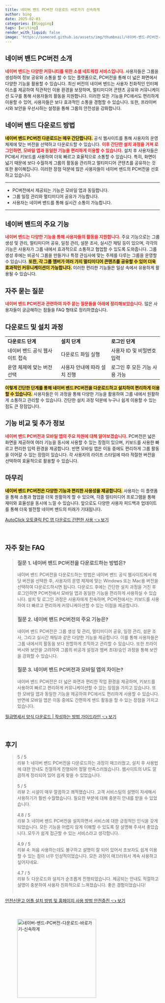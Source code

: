 ```yaml
---
title: 네이버 밴드 PC버전 다운로드 바로가기 신속하게
author: bing
date: 2025-02-03
categories: [Blogging]
tags: [writing]
render_with_liquid: false
image: 'https://somered.github.io/assets/img/thumbnail/네이버-밴드-PC버전-다운로드-바로가기-신속하게.webp'
---
```



<h2 id='네이버_밴드_PC버전_소개'>네이버 밴드 PC버전 소개</h2>

<p><b><span style="color: #ee2323;">네이버 밴드는 다양한 커뮤니티를 위한 소셜 네트워킹 서비스입니다.</span></b> 사용자들은 그룹을 생성하여 정보 공유와 소통을 할 수 있는 플랫폼으로, PC버전을 통해 더 넓은 화면에서 다양한 기능을 활용할 수 있습니다. 최신 버전의 네이버 밴드는 사용자 친화적인 인터페이스를 제공하여 직관적인 이용 환경을 보장하며, 멀티미디어 콘텐츠 공유와 커뮤니케이션 도구를 통해 사용자들의 활동을 지원합니다. 이러한 모든 기능을 PC에서도 편리하게 이용할 수 있어, 사용자들은 보다 효과적인 소통을 경험할 수 있습니다. 또한, 프라이버시와 보안을 우선시하는 설정을 통해 그룹의 안전성을 강화합니다.</p>

<h2 id='네이버_밴드_다운로드_방법'>네이버 밴드 다운로드 방법</h2>

<p><b><span style="background-color: #ffe066;">네이버 밴드 PC버전 다운로드는 매우 간단합니다.</span></b> 공식 웹사이트를 통해 사용자의 운영 체제에 맞는 버전을 선택하고 다운로드할 수 있습니다. <b><span style="color: #ee2323;">이후 간단한 설치 과정을 거쳐 로그인하면, 모바일 앱과 동일한 기능을 편리하게 이용할 수 있습니다.</span></b> 설치 후 사용자들은 PC에서 키보드를 사용하여 더욱 빠르고 효율적으로 소통할 수 있습니다. 특히, 화면이 넓기 때문에 보다 수월하게 그룹의 활동을 관리하고 멀티미디어 콘텐츠를 공유하는 것 또한 용이해집니다. 이러한 장점 덕분에 많은 사용자들이 네이버 밴드의 PC버전을 선호하고 있습니다.</p>

<hr />

<ul>
    <li>PC버전에서 제공되는 기능은 모바일 앱과 동일합니다.</li>
    <li>그룹 일정 관리와 멀티미디어 공유가 가능합니다.</li>
    <li>사용자는 네이버 밴드를 통해 실시간 소통이 가능합니다.</li>
</ul>

<hr />

<h2 id='네이버_밴드의_주요_기능'>네이버 밴드의 주요 기능</h2>

<p><b><span style="color: #ee2323;">네이버 밴드는 다양한 기능을 통해 사용자들의 활동을 지원합니다.</span></b> 주요 기능으로는 그룹 생성 및 관리, 멀티미디어 공유, 일정 관리, 설문 조사, 실시간 채팅 등이 있으며, 각각의 기능은 사용자가 그룹 내에서 효과적으로 소통하고 협업할 수 있도록 도와줍니다. 그룹 생성 후에는 비공식 그룹을 만들거나 특정 관심사에 맞는 주제를 다루는 그룹을 운영할 수 있습니다. <b><span style="background-color: #ffe066;">또한, 각 그룹 멤버가 여러 가지 멀티미디어 콘텐츠를 공유할 수 있어 더욱 효과적인 커뮤니케이션이 가능합니다.</span></b> 이러한 편리한 기능들은 일상 속에서 유용하게 활용될 수 있습니다.</p>

<h2 id='자주_묻는_질문'>자주 묻는 질문</h2>

<p><b><span style="color: #ee2323;">네이버 밴드 PC버전과 관련하여 자주 묻는 질문들을 아래에 정리해보았습니다.</span></b> 많은 사용자들이 궁금해하는 점들을 FAQ 형태로 정리하였습니다.</p>

<h2 id='다운로드_및_설치_과정'>다운로드 및 설치 과정</h2>

<table>
    <tr>
        <td><b>다운로드 단계</b></td>
        <td><b>설치 단계</b></td>
        <td><b>로그인 단계</b></td>
    </tr>
    <tr>
        <td>네이버 밴드 공식 웹사이트 접속</td>
        <td>다운로드 파일 실행</td>
        <td>사용자 ID 및 비밀번호 입력</td>
    </tr>
    <tr>
        <td>운영 체제에 맞는 버전 선택</td>
        <td>사용자 안내에 따라 설치 진행</td>
        <td>로그인 후 모든 기능 사용 가능</td>
    </tr>
</table>

<p><b><span style="background-color: #ffe066;">이렇게 간단한 단계를 통해 네이버 밴드 PC버전을 다운로드하고 설치하여 편리하게 이용할 수 있습니다.</span></b> 사용자들은 이 과정을 통해 다양한 기능을 활용하여 그룹 내에서 원활하게 소통하고 관리할 수 있습니다. 간단한 설치 과정 덕분에 누구나 쉽게 이용할 수 있는 점도 큰 장점입니다.</p>

<h2 id='기능_비교_추가_정보'>기능 비교 및 추가 정보</h2>

<p><b><span style="color: #ee2323;">네이버 밴드 PC버전과 모바일 앱의 주요 차원에 대해 알아보겠습니다.</span></b> PC버전은 넓은 화면을 제공하여 여러 기능을 동시에 사용할 수 있는 장점이 있으며, 키보드를 사용한 빠르고 편리한 입력 환경을 제공합니다. 반면 모바일 앱은 이동 중에도 편리하게 그룹 활동을 이어갈 수 있는 장점이 있습니다. 각 사용자의 라이프 스타일에 따라 적절한 버전을 선택하여 효율적으로 활용할 수 있습니다.</p>

<h2 id='마무리'>마무리</h2>

<p><b><span style="background-color: #ffe066;">네이버 밴드 PC버전은 다양한 기능과 편리한 사용성을 제공합니다.</span></b> 사용자는 이 플랫폼을 통해 소통과 협업을 더욱 원활하게 할 수 있으며, 각종 멀티미디어 프로그램을 통해 재미와 효율성을 동시에 느낄 수 있습니다. 앞으로도 다양한 사용자 피드백과 업데이트를 통해 더욱 발전할 네이버 밴드의 미래가 기대됩니다.</p>


<p><a class="click-button" title="AutoClick 오토클릭 PC 앱 다운로드 간편한 사용" href="https://somered.github.io/posts/AutoClick-%EC%98%A4%ED%86%A0%ED%81%B4%EB%A6%AD-PC-%EC%95%B1-%EB%8B%A4%EC%9A%B4%EB%A1%9C%EB%93%9C-%EA%B0%84%ED%8E%B8%ED%95%9C-%EC%82%AC%EC%9A%A9/" rel="dofollow">AutoClick 오토클릭 PC 앱 다운로드 간편한 사용 👈 보기</a></p><br>
<h2 id='자주_찾는_FAQ'>자주 찾는 FAQ</h2>
<div itemscope="" itemtype="https://schema.org/FAQPage"> 
<blockquote> 
<div itemscope="" itemprop="mainEntity" itemtype="https://schema.org/Question"> 
<h3 itemprop="name">질문 1. 네이버 밴드 PC버전을 다운로드하는 방법은?</h3> 
<div itemscope="" itemprop="acceptedAnswer" itemtype="https://schema.org/Answer"> 
<span itemprop="text"> 
<p>네이버 밴드 PC버전을 다운로드하는 방법은 네이버 밴드 공식 웹사이트에서 해당 버전을 선택한 후, 사용자의 운영 체제에 맞는 Windows 또는 Mac용 버전을 선택하여 다운로드하시면 됩니다. 다운로드 후에는 간단한 설치 과정을 거친 후 로그인하면 PC버전에서 모바일 앱과 동일한 기능을 편리하게 사용하실 수 있습니다. 설치 및 로그인 과정은 사용자에게 친숙하며, PC버전에서는 키보드를 사용하여 더 빠르고 편리하게 커뮤니케이션할 수 있는 이점을 제공합니다.</p> 
</span> 
</div> 
</div> 

<div itemscope="" itemprop="mainEntity" itemtype="https://schema.org/Question"> 
<h3 itemprop="name">질문 2. 네이버 밴드 PC버전의 주요 기능은?</h3> 
<div itemscope="" itemprop="acceptedAnswer" itemtype="https://schema.org/Answer"> 
<span itemprop="text"> 
<p>네이버 밴드 PC버전은 그룹 생성 및 관리, 멀티미디어 공유, 일정 관리, 설문 조사, 그리고 실시간 채팅과 같은 다양한 기능을 제공합니다. 이를 통해 사용자들은 그룹 내에서의 활동을 보다 원할하게 조직하고 관리할 수 있습니다. 또한 프라이버시와 보안을 고려하여 그룹의 비공개 설정과 멤버 초대/승인 과정을 통해 보안을 강화할 수 있습니다.</p> 
</span> 
</div> 
</div> 

<div itemscope="" itemprop="mainEntity" itemtype="https://schema.org/Question"> 
<h3 itemprop="name">질문 3. 네이버 밴드 PC버전과 모바일 앱의 차이는?</h3> 
<div itemscope="" itemprop="acceptedAnswer" itemtype="https://schema.org/Answer"> 
<span itemprop="text"> 
<p>네이버 밴드 PC버전은 더 넓은 화면과 편리한 작업 환경을 제공하며, 키보드를 사용하여 빠르고 편리하게 커뮤니케이션할 수 있는 장점을 가지고 있습니다. 또한 모바일 앱과 동일한 기능을 제공하여 PC에서도 편리하게 사용할 수 있습니다. 반면에 모바일 앱은 이동 중에도 간편하게 밴드 활동을 할 수 있는 장점을 가지고 있습니다.</p> 
</span> 
</div> 
</div> 

</blockquote> 
</div>
<p><a class="click-button" title="월급명세서 양식 다운로드 | 작성하는 방법 가이드라인" href="https://somered.github.io/posts/%EC%9B%94%EA%B8%89%EB%AA%85%EC%84%B8%EC%84%9C-%EC%96%91%EC%8B%9D-%EB%8B%A4%EC%9A%B4%EB%A1%9C%EB%93%9C-%EC%9E%91%EC%84%B1%ED%95%98%EB%8A%94-%EB%B0%A9%EB%B2%95-%EA%B0%80%EC%9D%B4%EB%93%9C%EB%9D%BC%EC%9D%B8/" rel="dofollow">월급명세서 양식 다운로드 | 작성하는 방법 가이드라인 👈 보기</a></p><br>
<h2 id='후기'>후기</h2>
<div itemscope itemtype="https://schema.org/Product">
  <blockquote>
  <div itemprop="review" itemscope itemtype="https://schema.org/Review">
      <div itemprop="reviewRating" itemscope itemtype="https://schema.org/Rating"> <span itemprop="ratingValue">5</span> / <span itemprop="bestRating">5</span> </div>
      <span itemprop="reviewBody">리뷰 1: 네이버 밴드 PC버전을 다운로드하는 과정이 매끄러웠고, 설치 후 사용법에 대한 안내도 친절하게 진행되어 정말 만족스러웠습니다. 웹사이트의 UI도 깔끔하게 정리되어 있어 쉽게 찾을 수 있었습니다.</span>
  </div>
  <br>
  <div itemprop="review" itemscope itemtype="https://schema.org/Review">
      <div itemprop="reviewRating" itemscope itemtype="https://schema.org/Rating"> <span itemprop="ratingValue">5</span> / <span itemprop="bestRating">5</span> </div>
      <span itemprop="reviewBody">리뷰 2: 시설이 매우 깔끔하고 쾌적했습니다. 고객 서비스팀의 설명이 자세해서 사용하기가 훨씬 수월했습니다. 필요한 부분에 대해 충분히 안내를 받을 수 있었습니다.</span>
  </div>
  <br>
  <div itemprop="review" itemscope itemtype="https://schema.org/Review">
      <div itemprop="reviewRating" itemscope itemtype="https://schema.org/Rating"> <span itemprop="ratingValue">4.8</span> / <span itemprop="bestRating">5</span> </div>
      <span itemprop="reviewBody">리뷰 3: 네이버 밴드 PC버전을 설치하면서 서비스에 대한 긍정적인 인식을 갖게 되었습니다. 모든 기능을 어렵지 않게 이해할 수 있도록 잘 설명해 주셔서 좋았습니다. 모두가 쉽게 접근할 수 있는 서비스라고 생각합니다.</span>
  </div>
  <br>
  <div itemprop="review" itemscope itemtype="https://schema.org/Review">
      <div itemprop="reviewRating" itemscope itemtype="https://schema.org/Rating"> <span itemprop="ratingValue">4.9</span> / <span itemprop="bestRating">5</span> </div>
      <span itemprop="reviewBody">리뷰 4: 처음 사용하는데도 불구하고 설명이 잘 되어 있어서 초보자도 쉽게 이용할 수 있는 점이 너무 인상적이었습니다. 모든 과정이 매끄러워서 계속 사용하고 싶어지네요.</span>
  </div>
  <br>
  <div itemprop="review" itemscope itemtype="https://schema.org/Review">
      <div itemprop="reviewRating" itemscope itemtype="https://schema.org/Rating"> <span itemprop="ratingValue">4.7</span> / <span itemprop="bestRating">5</span> </div>
      <span itemprop="reviewBody">리뷰 5: 다운로드와 설치가 순조롭게 진행되었습니다. 제공되는 안내도 적절하고 설명이 충분하여 사용자 친화적으로 느껴졌습니다. 좋은 경험이었습니다!</span>
  </div>
  <br>
  </blockquote>
</div>
<p><a class="click-button" title="안전신문고 어플 설치 방법 및 홈페이지 사용 방법 안전증진" href="https://somered.github.io/posts/%EC%95%88%EC%A0%84%EC%8B%A0%EB%AC%B8%EA%B3%A0-%EC%96%B4%ED%94%8C-%EC%84%A4%EC%B9%98-%EB%B0%A9%EB%B2%95-%EB%B0%8F-%ED%99%88%ED%8E%98%EC%9D%B4%EC%A7%80-%EC%82%AC%EC%9A%A9-%EB%B0%A9%EB%B2%95-%EC%95%88%EC%A0%84%EC%A6%9D%EC%A7%84/" rel="dofollow">안전신문고 어플 설치 방법 및 홈페이지 사용 방법 안전증진 👈 보기</a></p><br>
<figure class="image"><img src="https://somered.github.io/assets/img/thumbnail/네이버-밴드-PC버전-다운로드-바로가기-신속하게.webp" alt="네이버-밴드-PC버전-다운로드-바로가기-신속하게" width="256" height="256"></figure>